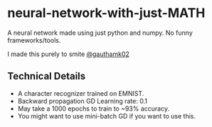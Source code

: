 # neural-network-with-just-MATH
A neural network made using just python and numpy. No funny frameworks/tools.

I made this purely to smite [@gauthamk02](https://github.com/gauthamk02)

<h2>Technical Details</h2>
<ul>
  <li>A character recognizer trained on EMNIST.</li>
  <li>Backward propagation GD Learning rate: 0.1</li>
  <li>May take a 1000 epochs to train to ~93% accuracy.</li>
  <li>You might want to use mini-batch GD if you want to use this.</li>
</ul>

